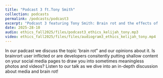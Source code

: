 ```yaml
---
title: "Podcast 3 ft.Tony Smith"
collection: podcasts
permalink: /podcasts/podcast3
excerpt: "Podcast 3 featuring Tony Smith: Brain rot and the effects of shallow content. Are we to blame the user or the developers. "
date: 2025-28-10
audio: ethics_fall2025/files/podcast3_ethics_kelijah_tony.mp3
video: ethics_fall2025/files/files/audiogram3_ethics_kelijah_tony.mp4
---
```

In our padcast we discuss the topic 'brain rot" and our opinions about it. Is brainrort user inflicted or are developers consitently putting shallow content on your social media pages to draw you into sometimes meaningless photos and videos? Listen to our talk as we dive into an in-depth discussion about media and brain rot! 